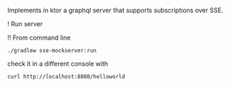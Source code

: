 Implements in ktor a graphql server that supports subscriptions over SSE.

! Run server

!! From command line

`./gradlew sse-mockserver:run`

check it in a different console with 

`curl http://localhost:8080/helloworld`
